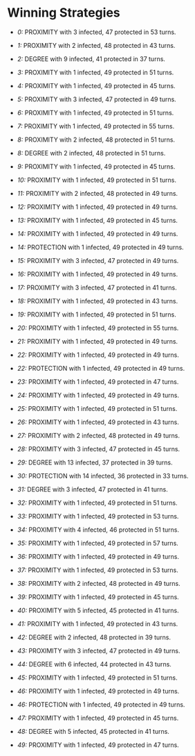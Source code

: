 # Winning Strategies

* _0:_ PROXIMITY with 3 infected, 47 protected in 53 turns.


* _1:_ PROXIMITY with 2 infected, 48 protected in 43 turns.


* _2:_ DEGREE with 9 infected, 41 protected in 37 turns.


* _3:_ PROXIMITY with 1 infected, 49 protected in 51 turns.


* _4:_ PROXIMITY with 1 infected, 49 protected in 45 turns.


* _5:_ PROXIMITY with 3 infected, 47 protected in 49 turns.


* _6:_ PROXIMITY with 1 infected, 49 protected in 51 turns.


* _7:_ PROXIMITY with 1 infected, 49 protected in 55 turns.


* _8:_ PROXIMITY with 2 infected, 48 protected in 51 turns.


* _8:_ DEGREE with 2 infected, 48 protected in 51 turns.


* _9:_ PROXIMITY with 1 infected, 49 protected in 45 turns.


* _10:_ PROXIMITY with 1 infected, 49 protected in 51 turns.


* _11:_ PROXIMITY with 2 infected, 48 protected in 49 turns.


* _12:_ PROXIMITY with 1 infected, 49 protected in 49 turns.


* _13:_ PROXIMITY with 1 infected, 49 protected in 45 turns.


* _14:_ PROXIMITY with 1 infected, 49 protected in 49 turns.


* _14:_ PROTECTION with 1 infected, 49 protected in 49 turns.


* _15:_ PROXIMITY with 3 infected, 47 protected in 49 turns.


* _16:_ PROXIMITY with 1 infected, 49 protected in 49 turns.


* _17:_ PROXIMITY with 3 infected, 47 protected in 41 turns.


* _18:_ PROXIMITY with 1 infected, 49 protected in 43 turns.


* _19:_ PROXIMITY with 1 infected, 49 protected in 51 turns.


* _20:_ PROXIMITY with 1 infected, 49 protected in 55 turns.


* _21:_ PROXIMITY with 1 infected, 49 protected in 49 turns.


* _22:_ PROXIMITY with 1 infected, 49 protected in 49 turns.


* _22:_ PROTECTION with 1 infected, 49 protected in 49 turns.


* _23:_ PROXIMITY with 1 infected, 49 protected in 47 turns.


* _24:_ PROXIMITY with 1 infected, 49 protected in 49 turns.


* _25:_ PROXIMITY with 1 infected, 49 protected in 51 turns.


* _26:_ PROXIMITY with 1 infected, 49 protected in 43 turns.


* _27:_ PROXIMITY with 2 infected, 48 protected in 49 turns.


* _28:_ PROXIMITY with 3 infected, 47 protected in 45 turns.


* _29:_ DEGREE with 13 infected, 37 protected in 39 turns.


* _30:_ PROTECTION with 14 infected, 36 protected in 33 turns.


* _31:_ DEGREE with 3 infected, 47 protected in 41 turns.


* _32:_ PROXIMITY with 1 infected, 49 protected in 51 turns.


* _33:_ PROXIMITY with 1 infected, 49 protected in 53 turns.


* _34:_ PROXIMITY with 4 infected, 46 protected in 51 turns.


* _35:_ PROXIMITY with 1 infected, 49 protected in 57 turns.


* _36:_ PROXIMITY with 1 infected, 49 protected in 49 turns.


* _37:_ PROXIMITY with 1 infected, 49 protected in 53 turns.


* _38:_ PROXIMITY with 2 infected, 48 protected in 49 turns.


* _39:_ PROXIMITY with 1 infected, 49 protected in 45 turns.


* _40:_ PROXIMITY with 5 infected, 45 protected in 41 turns.


* _41:_ PROXIMITY with 1 infected, 49 protected in 43 turns.


* _42:_ DEGREE with 2 infected, 48 protected in 39 turns.


* _43:_ PROXIMITY with 3 infected, 47 protected in 49 turns.


* _44:_ DEGREE with 6 infected, 44 protected in 43 turns.


* _45:_ PROXIMITY with 1 infected, 49 protected in 51 turns.


* _46:_ PROXIMITY with 1 infected, 49 protected in 49 turns.


* _46:_ PROTECTION with 1 infected, 49 protected in 49 turns.


* _47:_ PROXIMITY with 1 infected, 49 protected in 45 turns.


* _48:_ DEGREE with 5 infected, 45 protected in 41 turns.


* _49:_ PROXIMITY with 1 infected, 49 protected in 47 turns.


